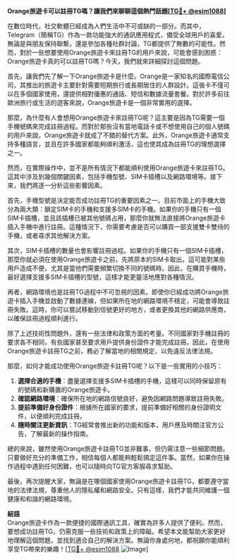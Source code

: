 **Orange旅遊卡可以註冊TG嗎？讓我們來聊聊這個熱門話題[[TG💪+ @esim1088](https://t.me/s/esim1088)]**

在數位時代，社交軟體已經成為人們生活中不可或缺的一部分。而其中，Telegram（簡稱TG）作為一款功能強大的通訊應用程式，備受全球用戶的喜愛。無論是與朋友保持聯繫，還是參加各種社群討論，TG都提供了無數的可能性。然而，對於一些想要使用Orange旅遊卡來註冊TG的用戶來說，可能會感到困惑：Orange旅遊卡真的可以註冊TG嗎？今天，我們就來詳細探討這個問題。

首先，讓我們先了解一下Orange旅遊卡是什麼。Orange是一家知名的國際電信公司，其推出的旅遊卡主要針對需要短期旅行或長期居住的人群設計。這張卡不僅可以在多個國家使用，還提供相對優惠的通話、短信和數據流量套餐。對於許多前往歐洲旅行或生活的遊客來說，Orange旅遊卡是一個非常實用的選擇。

那麼，為什麼有人會想用Orange旅遊卡來註冊TG呢？這主要是因為TG需要一個手機號碼來完成註冊過程。而對於那些沒有當地電話卡或不想使用自己的個人號碼的用戶來說，Orange旅遊卡就成了不錯的替代方案。此外，Orange旅遊卡通常支持多種語言，並且在許多國家都能夠順利激活，這也使其成為註冊TG的理想選擇之一。

然而，在實際操作中，並不是所有情況下都能順利使用Orange旅遊卡來註冊TG。這其中涉及到幾個關鍵因素，包括手機型號、SIM卡插槽以及網路環境等。接下來，我們將逐一分析這些影響因素。

首先，手機型號是決定能否成功註冊TG的重要因素之一。目前市面上的手機大致分為兩大類：鎖定SIM卡的手機和支援多SIM卡的手機。如果你的手機只有一個SIM卡插槽，並且該插槽已被其他號碼占用，那麼你就無法直接將Orange旅遊卡插入手機中進行註冊。這種情況下，你需要考慮是否可以購買一部支援雙卡雙待的手機，或者尋求其他解決方案。

其次，SIM卡插槽的數量也會影響註冊過程。如果你的手機只有一個SIM卡插槽，那麼你就必須在使用Orange旅遊卡之前，先將原本的SIM卡取出。這可能對某些用戶造成不便，尤其是當他們需要頻繁切換不同的號碼時。因此，在購買手機時，最好選擇支援多SIM卡插槽的型號，這樣才能更靈活地應對各種情況。

再者，網路環境也是註冊TG過程中不可忽視的因素。即使你已經成功將Orange旅遊卡插入手機並啟動了數據連線，但如果所在地的網路環境不穩定，可能會導致註冊失敗。這時，你可以嘗試移動到信號更好的地方，或者更換其他的網路供應商，以確保註冊過程順利進行。

除了上述技術性問題外，還有一些法律和政策方面的考量。不同國家對手機註冊的要求各不相同，有些國家甚至要求用戶提供身份證件才能完成註冊。因此，在使用Orange旅遊卡註冊TG之前，務必了解當地的相關規定，以免違反法律法規。

那麼，如何才能成功使用Orange旅遊卡註冊TG呢？以下是一些實用的小技巧：

1. **選擇合適的手機**：盡量選擇支援多SIM卡插槽的手機，這樣可以同時保留原有的號碼和新購置的Orange旅遊卡。
2. **確認網路環境**：確保所在地的網路信號良好，避免因網路問題導致註冊失敗。
3. **提前準備好身份證件**：根據所在國家的要求，提前準備好相關的身份證明文件，以便順利完成註冊。
4. **隨時關注更新資訊**：TG經常會推出新的功能和版本，用戶應及時關注官方公告，了解最新的操作指南。

總的來說，雖然使用Orange旅遊卡註冊TG並非難事，但仍需注意一些細節問題。只要做好充分的準備工作，相信每個人都能夠輕鬆搞定這件事。當然，如果你在操作過程中遇到任何困難，也可以隨時向TG官方客服尋求幫助。

最後，再次提醒大家，無論是在哪個國家使用Orange旅遊卡註冊TG，都要遵守當地的法律法規，尊重他人的隱私權和網路安全。只有這樣，我們才能共同維護一個健康和和諧的網路環境。

**結語**  
Orange旅遊卡作為一款便捷的國際通訊工具，確實為許多人提供了便利。然而，要想成功註冊TG，仍需克服一些技術和政策上的障礙。希望本文能幫助大家更好地理解這個問題，並找到適合自己的解決方案。無論你身處何地，都祝願你能順利享受TG帶來的樂趣！[[TG💪+ @esim1088](https://t.me/s/esim1088) ![Image](https://i.postimg.cc/4NQfJmqS/Snipaste-2025-05-13-00-14-12.png)]